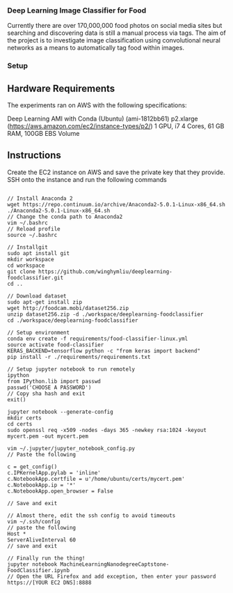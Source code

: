 ### Deep Learning Image Classifier for Food

Currently there are over 170,000,000 food photos on social media sites but searching and discovering data is still a manual process via tags. The aim of the project is to investigate image classification using convolutional neural networks as a means to automatically tag food within images.

### Setup 

## Hardware Requirements

The experiments ran on AWS with the following specifications:

Deep Learning AMI with Conda (Ubuntu) (ami-1812bb61)
p2.xlarge (https://aws.amazon.com/ec2/instance-types/p2/) 
1 GPU, i7 4 Cores, 61 GB RAM, 100GB EBS Volume

## Instructions

Create the EC2 instance on AWS and save the private key that they provide.
SSH onto the instance and run the following commands
<pre><code>
// Install Anaconda 2
wget https://repo.continuum.io/archive/Anaconda2-5.0.1-Linux-x86_64.sh
./Anaconda2-5.0.1-Linux-x86_64.sh
// Change the conda path to Anaconda2
vim ~/.bashrc
// Reload profile
source ~/.bashrc

// Installgit
sudo apt install git
mkdir workspace
cd workspace
git clone https://github.com/winghymliu/deeplearning-foodclassifier.git
cd ..

// Download dataset
sudo apt-get install zip
wget http://foodcam.mobi/dataset256.zip
unzip dataset256.zip -d ./workspace/deeplearning-foodclassifier
cd ./workspace/deeplearning-foodclassifier

// Setup environment
conda env create -f requirements/food-classifier-linux.yml
source activate food-classifier
KERAS_BACKEND=tensorflow python -c "from keras import backend"
pip install -r ./requirements/requirements.txt

// Setup jupyter notebook to run remotely
ipython
from IPython.lib import passwd
passwd('CHOOSE A PASSWORD')
// Copy sha hash and exit
exit()

jupyter notebook --generate-config
mkdir certs
cd certs
sudo openssl req -x509 -nodes -days 365 -newkey rsa:1024 -keyout mycert.pem -out mycert.pem

vim ~/.jupyter/jupyter_notebook_config.py
// Paste the following

c = get_config()
c.IPKernelApp.pylab = 'inline' 
c.NotebookApp.certfile = u'/home/ubuntu/certs/mycert.pem' 
c.NotebookApp.ip = '*' 
c.NotebookApp.open_browser = False

// Save and exit

// Almost there, edit the ssh config to avoid timeouts 
vim ~/.ssh/config
// paste the following
Host *
ServerAliveInterval 60
// save and exit

// Finally run the thing!
jupyter notebook MachineLearningNanodegreeCaptstone-FoodClassifier.ipynb
// Open the URL Firefox and add exception, then enter your password
https://[YOUR EC2 DNS]:8888
</pre></code>
